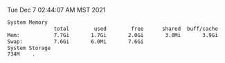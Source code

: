 Tue Dec  7 02:44:07 AM MST 2021
```bash
System Memory
               total        used        free      shared  buff/cache   available
Mem:           7.7Gi       1.7Gi       2.0Gi       3.0Mi       3.9Gi       5.4Gi
Swap:          7.6Gi       6.0Mi       7.6Gi
System Storage
734M	.
```
